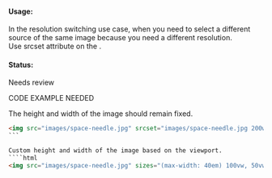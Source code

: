 #### Usage:

In the resolution switching use case, when you need to select a different source of the same image because you need a different resolution.  
Use srcset attribute on the <img>.

#### Status: 

<p class="status review">Needs review</p>

CODE EXAMPLE NEEDED

The height and width of the image should remain fixed.
````html
<img src="images/space-needle.jpg" srcset="images/space-needle.jpg 200w, images/space-needle-2x.jpg 400w, images/space-needle-hd.jpg 600w">
```

Сustom height and width of the image based on the viewport.
````html
<img src="images/space-needle.jpg" sizes="(max-width: 40em) 100vw, 50vw" srcset="images/space-needle.jpg 200w, images/space-needle-2x.jpg 400w, images/space-needle-hd.jpg 600w">
````
